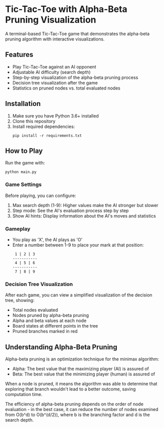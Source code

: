 # Tic-Tac-Toe with Alpha-Beta Pruning Visualization

A terminal-based Tic-Tac-Toe game that demonstrates the alpha-beta pruning algorithm with interactive visualizations.

## Features

- Play Tic-Tac-Toe against an AI opponent
- Adjustable AI difficulty (search depth)
- Step-by-step visualization of the alpha-beta pruning process
- Decision tree visualization after the game
- Statistics on pruned nodes vs. total evaluated nodes

## Installation

1. Make sure you have Python 3.6+ installed
2. Clone this repository
3. Install required dependencies:
   ```
   pip install -r requirements.txt
   ```

## How to Play

Run the game with:
```
python main.py
```

### Game Settings

Before playing, you can configure:
1. Max search depth (1-9): Higher values make the AI stronger but slower
2. Step mode: See the AI's evaluation process step by step
3. Show AI hints: Display information about the AI's moves and statistics

### Gameplay

- You play as 'X', the AI plays as 'O'
- Enter a number between 1-9 to place your mark at that position:
  ```
   1 | 2 | 3
  -----------
   4 | 5 | 6
  -----------
   7 | 8 | 9
  ```

### Decision Tree Visualization

After each game, you can view a simplified visualization of the decision tree, showing:
- Total nodes evaluated
- Nodes pruned by alpha-beta pruning
- Alpha and beta values at each node
- Board states at different points in the tree
- Pruned branches marked in red

## Understanding Alpha-Beta Pruning

Alpha-beta pruning is an optimization technique for the minimax algorithm:
- Alpha: The best value that the maximizing player (AI) is assured of
- Beta: The best value that the minimizing player (human) is assured of

When a node is pruned, it means the algorithm was able to determine that exploring that branch wouldn't lead to a better outcome, saving computation time.

The efficiency of alpha-beta pruning depends on the order of node evaluation - in the best case, it can reduce the number of nodes examined from O(b^d) to O(b^(d/2)), where b is the branching factor and d is the search depth. 